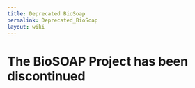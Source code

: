 ```yaml
---
title: Deprecated BioSoap
permalink: Deprecated_BioSoap
layout: wiki
---
```


# The BioSOAP Project has been discontinued
